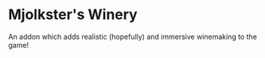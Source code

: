 
Mjolkster's Winery
=======
An addon which adds realistic (hopefully) and immersive winemaking to the game!
